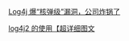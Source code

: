 [Log4j 爆“核弹级”漏洞，公司炸锅了](https://mp.weixin.qq.com/s/j-5x3qL8NtTzimy5GLQU6w)  

[log4j2 的使用【超详细图文](https://blog.csdn.net/weixin_32265569/article/details/110723441)  
